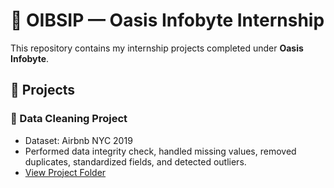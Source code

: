 # 🌟 OIBSIP — Oasis Infobyte Internship

This repository contains my internship projects completed under **Oasis Infobyte**.

## 📂 Projects
### 🧹 Data Cleaning Project
- Dataset: Airbnb NYC 2019  
- Performed data integrity check, handled missing values, removed duplicates, standardized fields, and detected outliers.  
- [View Project Folder](./Data_Cleaning_Project)
